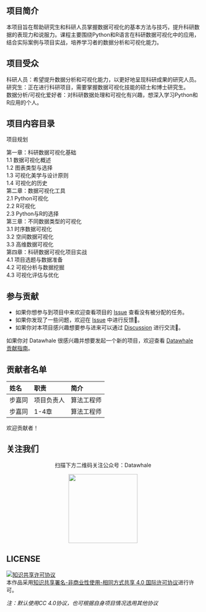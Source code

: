 ## 项目简介 
本项目旨在帮助研究生和科研人员掌握数据可视化的基本方法与技巧，提升科研数据的表现力和说服力。课程主要围绕Python和R语言在科研数据可视化中的应用，结合实际案例与项目实战，培养学习者的数据分析和可视化能力。

## 项目受众 


科研人员：希望提升数据分析和可视化能力，以更好地呈现科研成果的研究人员。  
研究生：正在进行科研项目，需要掌握数据可视化技能的硕士和博士研究生。  
数据分析/可视化爱好者：对科研数据处理和可视化有兴趣，想深入学习Python和R应用的个人。

## 项目内容目录

项目规划 


第一章：科研数据可视化基础  
1.1 数据可视化概述  
1.2 图表类型与选择  
1.3 可视化美学与设计原则  
1.4 可视化的历史  
第二章：数据可视化工具  
2.1 Python可视化  
2.2 R可视化  
2.3 Python与R的选择  
第三章：不同数据类型的可视化   
3.1 时序数据可视化  
3.2 空间数据可视化  
3.3 高维数据可视化  
第四章：科研数据可视化项目实战  
4.1 项目选题与数据准备  
4.2 可视分析与数据挖掘    
4.3 可视化评估与优化  



## 参与贡献

- 如果你想参与到项目中来欢迎查看项目的 [Issue](https://github.com/JiatongBu/viz-mastery/issues) 查看没有被分配的任务。
- 如果你发现了一些问题，欢迎在 [Issue](https://github.com/JiatongBu/viz-mastery/issues) 中进行反馈🐛。
- 如果你对本项目感兴趣想要参与进来可以通过 [Discussion](https://github.com/JiatongBu/viz-mastery/discussions) 进行交流💬。

如果你对 Datawhale 很感兴趣并想要发起一个新的项目，欢迎查看 [Datawhale 贡献指南](https://github.com/datawhalechina/DOPMC#%E4%B8%BA-datawhale-%E5%81%9A%E5%87%BA%E8%B4%A1%E7%8C%AE)。

## 贡献者名单

| 姓名 | 职责 | 简介 |
| :----| :---- | :---- |
| 步嘉同 | 项目负责人 | 算法工程师 |
| 步嘉同 | 1-4章 | 算法工程师 |

欢迎贡献者！


## 关注我们

<div align=center>
<p>扫描下方二维码关注公众号：Datawhale</p>
<img src="https://raw.githubusercontent.com/datawhalechina/pumpkin-book/master/res/qrcode.jpeg" width = "180" height = "180">
</div>

## LICENSE

<a rel="license" href="http://creativecommons.org/licenses/by-nc-sa/4.0/"><img alt="知识共享许可协议" style="border-width:0" src="https://img.shields.io/badge/license-CC%20BY--NC--SA%204.0-lightgrey" /></a><br />本作品采用<a rel="license" href="http://creativecommons.org/licenses/by-nc-sa/4.0/">知识共享署名-非商业性使用-相同方式共享 4.0 国际许可协议</a>进行许可。

*注：默认使用CC 4.0协议，也可根据自身项目情况选用其他协议*
